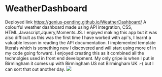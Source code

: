 # WeatherDashboard 
Deployed link https://genius-pending.github.io/WeatherDashboard/ A colourful weather dashboard made using API integration, CSS, HTML,Javascript,Jquery,Moments.JS.
I enjoyed making this app but it was also difficult as this was the first time I have worked with api's, I learnt a valuable lesson in reading the API documentation.
I implemented template literals which is something new I discovered and will start using more of in my code going forward.
I enjoyed creating this as it combined all the technolgies used in front end development.
My only gripe is when I put in Birmingham it comes up with Birmingham US not Birmingham UK :-( but I can sort that out another day.
![](https://github.com/genius-pending/WeatherDashboard/blob/main/screenshot.png)
